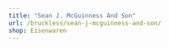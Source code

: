 ```yaml
---
title: "Sean J. McGuinness And Son"
url: /bruckless/sean-j-mcguinness-and-son/
shop: Eisenwaren
---
```

